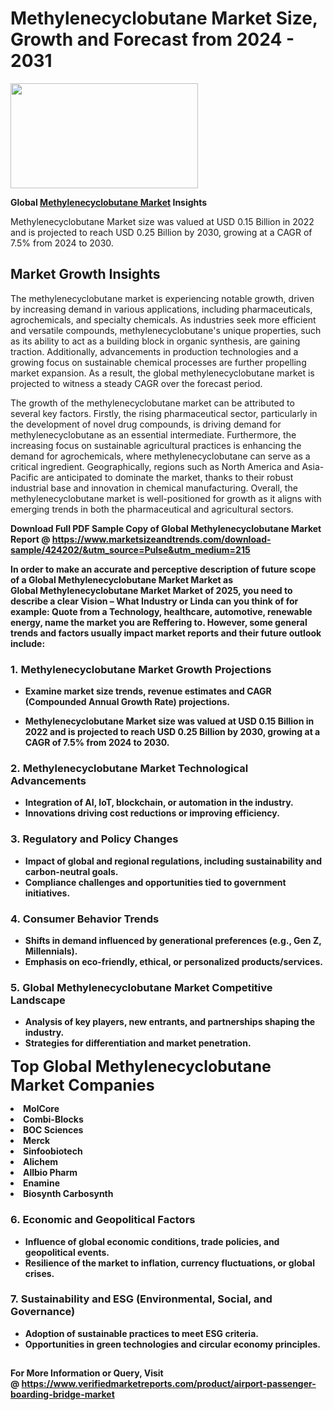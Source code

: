 <H1>Methylenecyclobutane Market Size, Growth and Forecast from 2024 - 2031</H1><img class="aligncenter size-medium wp-image-584254" src="https://thirdeyenews.in/wp-content/uploads/2024/09/Global-Market-Research-300x168.jpeg" alt="" width="300" height="168" /><p><strong>Global&nbsp;<a href="https://www.marketsizeandtrends.com/download-sample/424202/&amp;utm_source=Pulse&amp;utm_medium=215">Methylenecyclobutane Market</a> Insights</strong></p><p>Methylenecyclobutane Market size was valued at USD 0.15 Billion in 2022 and is projected to reach USD 0.25 Billion by 2030, growing at a CAGR of 7.5% from 2024 to 2030.</p><p><h2>Market Growth Insights</h2> <p>The methylenecyclobutane market is experiencing notable growth, driven by increasing demand in various applications, including pharmaceuticals, agrochemicals, and specialty chemicals. As industries seek more efficient and versatile compounds, methylenecyclobutane's unique properties, such as its ability to act as a building block in organic synthesis, are gaining traction. Additionally, advancements in production technologies and a growing focus on sustainable chemical processes are further propelling market expansion. As a result, the global methylenecyclobutane market is projected to witness a steady CAGR over the forecast period.</p> <p><strong></strong></p> <p>The growth of the methylenecyclobutane market can be attributed to several key factors. Firstly, the rising pharmaceutical sector, particularly in the development of novel drug compounds, is driving demand for methylenecyclobutane as an essential intermediate. Furthermore, the increasing focus on sustainable agricultural practices is enhancing the demand for agrochemicals, where methylenecyclobutane can serve as a critical ingredient. Geographically, regions such as North America and Asia-Pacific are anticipated to dominate the market, thanks to their robust industrial base and innovation in chemical manufacturing. Overall, the methylenecyclobutane market is well-positioned for growth as it aligns with emerging trends in both the pharmaceutical and agricultural sectors.</p> <p><strong></p><p><span class=""><strong>Download Full PDF Sample Copy of Global Methylenecyclobutane Market Report</strong> @ <a href="https://www.marketsizeandtrends.com/download-sample/424202/&amp;utm_source=Pulse&amp;utm_medium=215" target="_blank">https://www.marketsizeandtrends.com/download-sample/424202/&amp;utm_source=Pulse&amp;utm_medium=215</a></span></p><p>In order to make an accurate and perceptive description of future scope of a Global&nbsp;Methylenecyclobutane Market Market as Global&nbsp;Methylenecyclobutane Market Market of 2025, you need to describe a clear Vision &ndash; What Industry or Linda can you think of for example: Quote from a Technology, healthcare, automotive, renewable energy, name the market you are Reffering to. However, some general trends and factors usually impact market reports and their future outlook include:</p><h3>1.&nbsp;<strong>Methylenecyclobutane Market Growth Projections</strong></h3><ul><li>Examine market size trends, revenue estimates and CAGR (Compounded Annual Growth Rate) projections.</li><li><p>Methylenecyclobutane Market size was valued at USD 0.15 Billion in 2022 and is projected to reach USD 0.25 Billion by 2030, growing at a CAGR of 7.5% from 2024 to 2030.</p></li></ul><h3>2.&nbsp;<strong>Methylenecyclobutane Market Technological Advancements</strong></h3><ul><li>Integration of AI, IoT, blockchain, or automation in the industry.</li><li>Innovations driving cost reductions or improving efficiency.</li></ul><h3>3.&nbsp;<strong>Regulatory and Policy Changes</strong></h3><ul><li>Impact of global and regional regulations, including sustainability and carbon-neutral goals.</li><li>Compliance challenges and opportunities tied to government initiatives.</li></ul><h3>4.&nbsp;<strong>Consumer Behavior Trends</strong></h3><ul><li>Shifts in demand influenced by generational preferences (e.g., Gen Z, Millennials).</li><li>Emphasis on eco-friendly, ethical, or personalized products/services.</li></ul><h3>5.&nbsp;<strong>Global Methylenecyclobutane Market Competitive Landscape</strong></h3><ul><li>Analysis of key players, new entrants, and partnerships shaping the industry.</li><li>Strategies for differentiation and market penetration.</li></ul><p data-pm-slice="1 1 []"><span style="color: inherit; font-family: inherit; font-size: 25px;">Top Global Methylenecyclobutane Market Companies</span></p><div class="" data-test-id=""><p><li>MolCore</li><li> Combi-Blocks</li><li> BOC Sciences</li><li> Merck</li><li> Sinfoobiotech</li><li> Alichem</li><li> Allbio Pharm</li><li> Enamine</li><li> Biosynth Carbosynth</li></p></div><h3>6.&nbsp;<strong>Economic and Geopolitical Factors</strong></h3><ul><li>Influence of global economic conditions, trade policies, and geopolitical events.</li><li>Resilience of the market to inflation, currency fluctuations, or global crises.</li></ul><h3>7.&nbsp;<strong>Sustainability and ESG (Environmental, Social, and Governance)</strong></h3><ul><li>Adoption of sustainable practices to meet ESG criteria.</li><li>Opportunities in green technologies and circular economy principles.</li></ul><h2><strong style="font-size: 14px;">For More Information or Query, Visit @&nbsp;</strong><a style="background-color: #ffffff; font-size: 14px;" href="https://www.marketsizeandtrends.com/report/methylenecyclobutane-market/" target="_blank">https://www.verifiedmarketreports.com/product/airport-passenger-boarding-bridge-market</a></h2>
